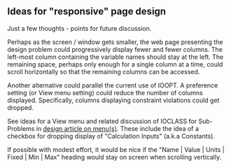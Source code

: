 ## Ideas for "responsive" page design

Just a few thoughts - points for future discussion.

Perhaps as the screen / window gets smaller, the web page presenting the design problem could progressively display fewer and fewer columns.
The left-most column containing the variable names should stay at the left.
The remaining space, perhaps only enough for a single column at a time, could scroll horizontally so that the remaining columns can be accessed.

Another alternative could parallel the current use of IOOPT.
A preference setting (or View menu setting) could reduce the number of columns displayed.
Specifically, columns displaying constraint violations could get dropped.

See  ideas for a View menu and related discussion of IOCLASS for Sub-Problems in [design article on menu(s)](menu.html "Link to design article on menu(s)").
These include the idea of a checkbox for dropping display of "Calculation Inputs" (a.k.a Constants).

If possible with modest effort, it would be nice if the "Name | Value | Units | Fixed | Min | Max"
heading would stay on screen when scrolling vertically.

